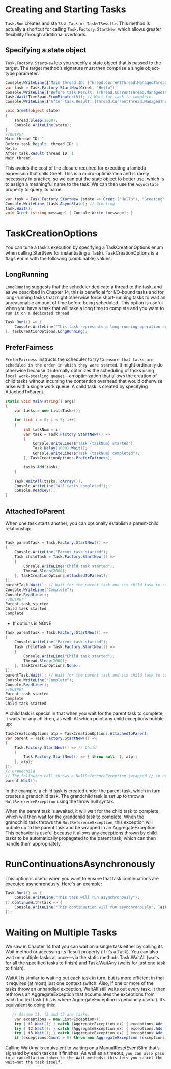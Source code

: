 
# Creating and Starting Tasks
`Task.Run` creates and starts a` Task or Task<TResult>`. This method is actually a shortcut for calling `Task.Factory.StartNew`, which allows greater flexibility through additional overloads.

## Specifying a state object
`Task.Factory.StartNew` lets you specify a state object that is passed to the target. The target method’s signature must then comprise a single object-type parameter:
```c#
Console.WriteLine($"Main thread ID: {Thread.CurrentThread.ManagedThreadId}");
var task = Task.Factory.StartNew(Greet, "Hello");
Console.WriteLine($"Before task.Result: {Thread.CurrentThread.ManagedThreadId}");
task.Wait(TimeSpan.FromMinutes(5)); // Wait for task to complete.
Console.WriteLine($"After task.Result: {Thread.CurrentThread.ManagedThreadId}");

void Greet(object state)
{
    Thread.Sleep(3000);
    Console.WriteLine(state);
}
//OUTPUT
Main thread ID: 1
Before task.Result  thread ID: 1
Hello
After task.Result thread ID: 1
Main thread.

```
This avoids the cost of the closure required for executing a lambda expression that calls Greet. This is a micro-optimization and is rarely necessary in practice, so we can put the state object to better use, which is to assign a meaningful name to the task. We can then use the `AsyncState` property to query its name:
```c#
var task = Task.Factory.StartNew (state => Greet ("Hello"), "Greeting");
Console.WriteLine (task.AsyncState); // Greeting
task.Wait();
void Greet (string message) { Console.Write (message); }

```

# TaskCreationOptions
You can tune a task’s execution by specifying a TaskCreationOptions enum when calling StartNew (or instantiating a Task). TaskCreationOptions is a flags enum with the following (combinable) values:
## LongRunning
`LongRunning` suggests that the scheduler dedicate a thread to the task, and as we described in Chapter 14, this is beneficial for I/O-bound tasks and for long-running tasks that might otherwise force short-running tasks to wait an unreasonable amount of time before being scheduled.
This option is useful when you have a task that will take a long time to complete and you want to `run it on a dedicated thread`
```c#
Task.Run(() => {
    Console.WriteLine("This task represents a long-running operation and will run on a dedicated thread");
}, TaskCreationOptions.LongRunning);

```
## PreferFairness
`PreferFairness` instructs the scheduler to try to `ensure that tasks are scheduled in the order in which they were started`. 
It might ordinarily do otherwise because it internally optimizes the scheduling of tasks using `local work-stealing queues`—an optimization that allows the creation of child tasks without incurring the contention overhead that would otherwise arise with a single work queue. A child task is created by specifying AttachedToParent.

```c#
static void Main(string[] args) 
{
    var tasks = new List<Task>();

    for (int i = 0; i < 5; i++)
    {
        int taskNum = i;
        var task = Task.Factory.StartNew(() =>
        {
            Console.WriteLine($"Task {taskNum} started");
            Task.Delay(1000).Wait();
            Console.WriteLine($"Task {taskNum} completed");
        }, TaskCreationOptions.PreferFairness);

        tasks.Add(task);
    }

    Task.WaitAll(tasks.ToArray());
    Console.WriteLine("All tasks completed");
    Console.ReadKey();
}

```
## AttachedToParent
When one task starts another, you can optionally establish a parent-child relationship:
```C#

Task parentTask = Task.Factory.StartNew(() =>
{
    Console.WriteLine("Parent task started");
    Task childTask = Task.Factory.StartNew(() =>
    {
        Console.WriteLine("Child task started");
        Thread.Sleep(2000);
    }, TaskCreationOptions.AttachedToParent);
});
parentTask.Wait(); // Wait for the parent task and its child task to complete
Console.WriteLine("Complete");
Console.ReadLine();
//OUTPUT
Parent task started
Child task started
Complete

```
- If options is NONE

```c#
Task parentTask = Task.Factory.StartNew(() =>
{
    Console.WriteLine("Parent task started");
    Task childTask = Task.Factory.StartNew(() =>
    {
        Console.WriteLine("Child task started");
        Thread.Sleep(2000);
    }, TaskCreationOptions.None);
});
parentTask.Wait(); // Wait for the parent task and its child task to complete
Console.WriteLine("Complete");
Console.ReadLine();
//OUTPUT
Parent task started
Complete
Child task started

```
A child task is special in that when you wait for the parent task to complete, it waits for any children, as well. At which point any child exceptions bubble up:
```c#
TaskCreationOptions atp = TaskCreationOptions.AttachedToParent;
var parent = Task.Factory.StartNew(() =>
{
    Task.Factory.StartNew(() => // Child
    {
        Task.Factory.StartNew(() => { throw null; }, atp);
    }, atp);
});
// Grandchild
// The following call throws a NullReferenceException (wrapped // in nested AggregateExceptions):
parent.Wait();
```
In the example, a child task is created under the parent task, which in turn creates a grandchild task. The grandchild task is set up to throw a `NullReferenceException` using the throw null syntax.

When the parent task is awaited, it will wait for the child task to complete, which will then wait for the grandchild task to complete. When the grandchild task throws the `NullReferenceException`, this exception will bubble up to the parent task and be wrapped in an AggregateException. This behavior is useful because it allows any exceptions thrown by child tasks to be automatically propagated to the parent task, which can then handle them appropriately.

# RunContinuationsAsynchronously
 This option is useful when you want to ensure that task continuations are executed asynchronously. Here's an example:
```c#
Task.Run(() => {
    Console.WriteLine("This task will run asynchronously");
}).ContinueWith(task => {
    Console.WriteLine("This continuation will run asynchronously", TaskContinuationOptions.RunContinuationsAsynchronously);
});

```
# Waiting on Multiple Tasks

We saw in Chapter 14 that you can wait on a single task either by calling its Wait method or accessing its Result property (if it’s a Task<TResult>). You can also wait on multiple tasks at once—via the static methods Task.WaitAll (waits for all the specified tasks to finish) and Task.WaitAny (waits for just one task to finish).

WaitAll is similar to waiting out each task in turn, but is more efficient in that it requires (at most) just one context switch. Also, if one or more of the tasks throw an unhandled exception, WaitAll still waits out every task. It then rethrows an AggregateException that accumulates the exceptions from each faulted task (this is where AggregateException is genuinely useful). It’s equivalent to doing this:

```c#
   // Assume t1, t2 and t3 are tasks:
    var exceptions = new List<Exception>();
    try { t1.Wait(); } catch (AggregateException ex) { exceptions.Add (ex); }
    try { t2.Wait(); } catch (AggregateException ex) { exceptions.Add (ex); }
    try { t3.Wait(); } catch (AggregateException ex) { exceptions.Add (ex); }
    if (exceptions.Count > 0) throw new AggregateException (exceptions);
```
Calling WaitAny is equivalent to waiting on a ManualResetEventSlim that’s signaled by each task as it finishes.
As well as a timeout, `you can also pass in a cancellation token to the Wait methods: this lets you cancel the wait—not the task itself.`